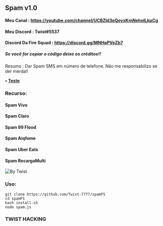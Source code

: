 ## Spam v1.0

#### Meu Canal : https://youtube.com/channel/UCBZld3eQeyxKmNeholLkpCg

#### Meu Discord : Twist#5537

#### Discord Da Fire Squad : https://discord.gg/MNHaPVeZb7

##### Se você for copiar o código deixe os créditos!!
Resumo : Dar Spam SMS em número de telefone.
Não me responsabilizo se der merda!!

<b>• [Teste](HTTPS://xvideos.com)</b>
<br>


### Recurso:
#### Spam Vivo
#### Spam Claro
#### Spam 99 Flood
#### Spam Aiqfome
#### Spam Uber Eats
#### Spam RecargaMulti

![By Twist](https://cdn.discordapp.com/attachments/805243146258743306/805970552622809108/Screenshot_20210201-221748_Termux2.jpg)

### Uso:

```
git clone https://github.com/Twist-7777/spamFS
cd spamFS
bash install.sh
node spam.js
```

### TWIST HACKING
